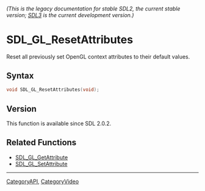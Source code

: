 ###### (This is the legacy documentation for stable SDL2, the current stable version; [SDL3](https://wiki.libsdl.org/SDL3/) is the current development version.)
# SDL_GL_ResetAttributes

Reset all previously set OpenGL context attributes to their default values.

## Syntax

```c
void SDL_GL_ResetAttributes(void);

```

## Version

This function is available since SDL 2.0.2.

## Related Functions

* [SDL_GL_GetAttribute](SDL_GL_GetAttribute)
* [SDL_GL_SetAttribute](SDL_GL_SetAttribute)

----
[CategoryAPI](CategoryAPI), [CategoryVideo](CategoryVideo)


